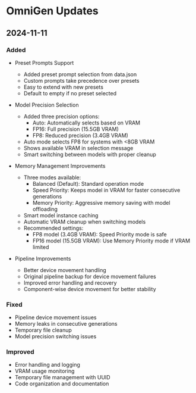 # OmniGen Updates

## 2024-11-11
### Added
- Preset Prompts Support
  - Added preset prompt selection from data.json
  - Custom prompts take precedence over presets
  - Easy to extend with new presets
  - Default to empty if no preset selected

- Model Precision Selection
  - Added three precision options:
    - Auto: Automatically selects based on VRAM
    - FP16: Full precision (15.5GB VRAM)
    - FP8: Reduced precision (3.4GB VRAM)
  - Auto mode selects FP8 for systems with <8GB VRAM
  - Shows available VRAM in selection message
  - Smart switching between models with proper cleanup

- Memory Management Improvements
  - Three modes available:
    - Balanced (Default): Standard operation mode
    - Speed Priority: Keeps model in VRAM for faster consecutive generations
    - Memory Priority: Aggressive memory saving with model offloading
  - Smart model instance caching
  - Automatic VRAM cleanup when switching models
  - Recommended settings:
    - FP8 model (3.4GB VRAM): Speed Priority mode is safe
    - FP16 model (15.5GB VRAM): Use Memory Priority mode if VRAM limited

- Pipeline Improvements
  - Better device movement handling
  - Original pipeline backup for device movement failures
  - Improved error handling and recovery
  - Component-wise device movement for better stability

### Fixed
- Pipeline device movement issues
- Memory leaks in consecutive generations
- Temporary file cleanup
- Model precision switching issues

### Improved
- Error handling and logging
- VRAM usage monitoring
- Temporary file management with UUID
- Code organization and documentation
